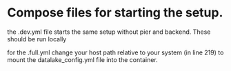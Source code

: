 # Compose files for starting the setup.

the .dev.yml file starts the same setup without pier and backend. These should be run locally

for the .full.yml change your host path relative to your system (in line 219) to mount the datalake_config.yml file into the container.
